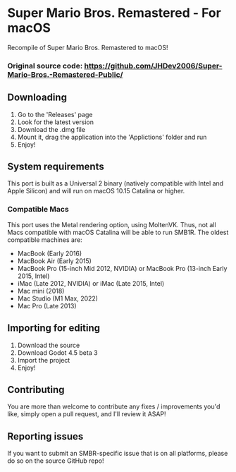 # Super Mario Bros. Remastered - For macOS
Recompile of Super Mario Bros. Remastered to macOS!

### Original source code: https://github.com/JHDev2006/Super-Mario-Bros.-Remastered-Public/

## Downloading
1. Go to the 'Releases' page
2. Look for the latest version
3. Download the .dmg file
4. Mount it, drag the application into the 'Applictions' folder and run
5. Enjoy!

## System requirements
This port is built as a Universal 2 binary (natively compatible with Intel and Apple Silicon) and will run on macOS 10.15 Catalina or higher.

### Compatible Macs
This port uses the Metal rendering option, using MoltenVK. Thus, not all Macs compatible with macOS Catalina will be able to run SMB1R. The oldest compatible machines are:
- MacBook (Early 2016)
- MacBook Air (Early 2015)
- MacBook Pro (15-inch Mid 2012, NVIDIA) or MacBook Pro (13-inch Early 2015, Intel)
- iMac (Late 2012, NVIDIA) or iMac (Late 2015, Intel)
- Mac mini (2018)
- Mac Studio (M1 Max, 2022)
- Mac Pro (Late 2013)

## Importing for editing
1. Download the source
2. Download Godot 4.5 beta 3
3. Import the project
4. Enjoy!

## Contributing
You are more than welcome to contribute any fixes / improvements you'd like, simply open a pull request, and I'll review it ASAP!

## Reporting issues
If you want to submit an SMBR-specific issue that is on all platforms, please do so on the source GitHub repo!
